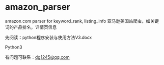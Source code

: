 # amazon_parser
amazon.com parser for keyword_rank, listing_info
亚马逊美国站爬虫，如关键词的产品排名，详情页信息

先阅读：python程序安装与使用方法V3.docx

Python3

有问题可联系：dg1245@qq.com
